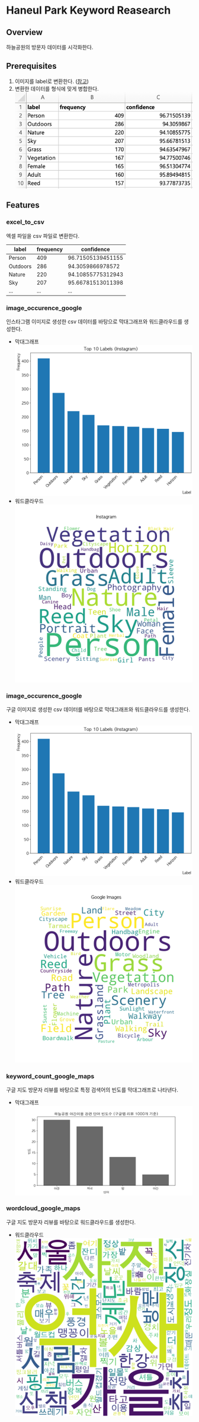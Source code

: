 # Haneul Park Keyword Reasearch

## Overview

하늘공원의 방문자 데이터를 시각화한다.

## Prerequisites

1. 이미지를 label로 변환한다. ([참고](https://github.com/23tae/image2label))
2. 변환한 데이터를 형식에 맞게 병합한다.
   ![excel](/assets/image_label_excel.png)

## Features

### excel_to_csv

엑셀 파일을 csv 파일로 변환한다.

| label    | frequency | confidence        |
| -------- | --------- | ----------------- |
| Person   | 409       | 96.71505139451155 |
| Outdoors | 286       | 94.3059866978572  |
| Nature   | 220       | 94.10855775312943 |
| Sky      | 207       | 95.66781513011398 |
| ...      | ...       | ...               |

### image_occurence_google

인스타그램 이미지로 생성한 csv 데이터를 바탕으로 막대그래프와 워드클라우드를 생성한다.

- 막대그래프
  ![barchart](/assets/barchart_instagram.png)
- 워드클라우드
  ![wordcloud](/assets/wordcloud_instagram.png)

### image_occurence_google

구글 이미지로 생성한 csv 데이터를 바탕으로 막대그래프와 워드클라우드를 생성한다.

- 막대그래프
  ![barchart](/assets/barchart_instagram.png)
- 워드클라우드
  ![wordcloud](/assets/wordcloud_google_images.png)

### keyword_count_google_maps

구글 지도 방문자 리뷰를 바탕으로 특정 검색어의 빈도를 막대그래프로 나타낸다.

- 막대그래프
  ![barchart](/assets/haneulpark_night_keyword_count.png)

### wordcloud_google_maps

구글 지도 방문자 리뷰를 바탕으로 워드클라우드를 생성한다.

- 워드클라우드
  ![wordcloud](/assets/haneul_googlemaps_wordcloud.png)
